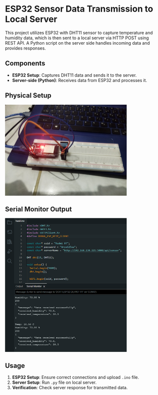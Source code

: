 # ESP32 Sensor Data Transmission to Local Server

This project utilizes ESP32 with DHT11 sensor to capture temperature and humidity data, which is then sent to a local server via HTTP POST using REST API. A Python script on the server side handles incoming data and provides responses.

## Components

- **ESP32 Setup**: Captures DHT11 data and sends it to the server.
- **Server-side (Python)**: Receives data from ESP32 and processes it.

## Physical Setup
<img src="https://github.com/Aryasharii/sic-repository/blob/pertemuan4/hasil/hasil.jpg" width="400" alt="ESP32 Setup">

## Serial Monitor Output

<img src="https://github.com/Aryasharii/sic-repository/blob/pertemuan4/hasil/hasil%20serial%20monitor.png" width="400" alt="Serial Monitor Output">

## Usage

1. **ESP32 Setup**: Ensure correct connections and upload `.ino` file.
2. **Server Setup**: Run `.py` file on local server.
3. **Verification**: Check server response for transmitted data.

